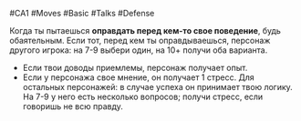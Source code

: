 #CA1 #Moves #Basic #Talks #Defense 

Когда ты пытаешься **оправдать перед кем-то свое поведение**, будь обаятельным. 
Если тот, перед кем ты оправдываешься, персонаж другого игрока: на 7-9 выбери один, на 10+ получи оба варианта. 
- Если твои доводы приемлемы, персонаж получает опыт. 
- Если у персонажа свое мнение, он получает 1 стресс.
Для остальных персонажей: в случае успеха он принимает твою логику. На 7-9 у него есть несколько вопросов; получи стресс, если говоришь не всю правду.